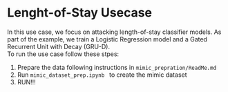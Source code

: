 # Lenght-of-Stay Usecase
In this use case, we focus on attacking length-of-stay classifier models. As part of the example, we train a Logistic Regression model and a Gated Recurrent Unit with Decay (GRU-D).
<br>
To run the use case follow these stpes:<br>
1. Prepare the data following instructions in ```mimic_prepration/ReadMe.md ``` 
2. Run ```mimic_dataset_prep.ipynb ``` to create the mimic dataset
3. RUN!!!




